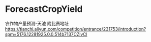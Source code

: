# ForecastCropYield
农作物产量预测-天池
附比赛地址 https://tianchi.aliyun.com/competition/entrance/231753/introduction?spm=5176.12281925.0.0.514b7137CZlvCI
